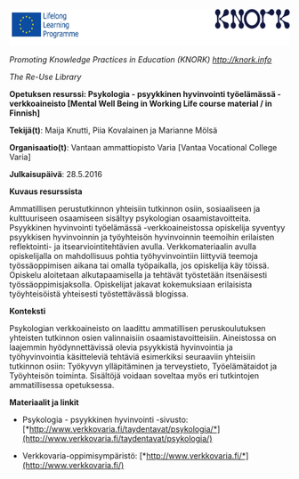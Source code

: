 <img src="img042/media/image01.png" width="624" height="65" />

*Promoting Knowledge Practices in Education (KNORK) http://knork.info*

*The Re-Use Library*

**Opetuksen resurssi: Psykologia - psyykkinen hyvinvointi työelämässä -verkkoaineisto \[Mental Well Being in Working Life course material / in Finnish\]**

**Tekijä(t)**: Maija Knutti, Piia Kovalainen ja Marianne Mölsä

**Organisaatio(t)**: Vantaan ammattiopisto Varia \[Vantaa Vocational College Varia\]

**Julkaisupäivä**: 28.5.2016

**Kuvaus resurssista**

Ammatillisen perustutkinnon yhteisiin tutkinnon osiin, sosiaaliseen ja kulttuuriseen osaamiseen sisältyy psykologian osaamistavoitteita. Psyykkinen hyvinvointi työelämässä -verkkoaineistossa opiskelija syventyy psyykkisen hyvinvoinnin ja työyhteisön hyvinvoinnin teemoihin erilaisten reflektointi- ja itsearviointitehtävien avulla. Verkkomateriaalin avulla opiskelijalla on mahdollisuus pohtia työhyvinvointiin liittyviä teemoja työssäoppimisen aikana tai omalla työpaikalla, jos opiskelija käy töissä. Opiskelu aloitetaan alkutapaamisella ja tehtävät työstetään itsenäisesti työssäoppimisjaksolla. Opiskelijat jakavat kokemuksiaan erilaisista työyhteisöistä yhteisesti työstettävässä blogissa.

**Konteksti**

Psykologian verkkoaineisto on laadittu ammatillisen peruskoulutuksen yhteisten tutkinnon osien valinnaisiin osaamistavoitteisiin. Aineistossa on laajemmin hyödynnettävissä olevia psyykkistä hyvinvointia ja työhyvinvointia käsitteleviä tehtäviä esimerkiksi seuraaviin yhteisiin tutkinnon osiin: Työkyvyn ylläpitäminen ja terveystieto, Työelämätaidot ja Työyhteisön toiminta. Sisältöjä voidaan soveltaa myös eri tutkintojen ammatillisessa opetuksessa.

**Materiaalit ja linkit**

-   Psykologia - psyykkinen hyvinvointi -sivusto: [*http://www.verkkovaria.fi/taydentavat/psykologia/*](http://www.verkkovaria.fi/taydentavat/psykologia/)

-   Verkkovaria-oppimisympäristö: [*http://www.verkkovaria.fi/*](http://www.verkkovaria.fi/)


